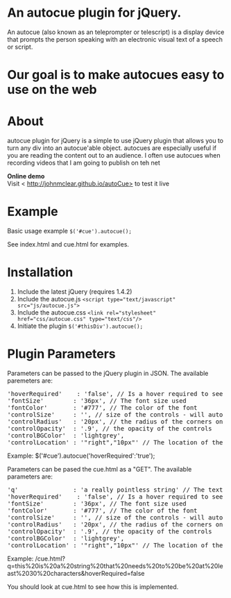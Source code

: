 # An autocue plugin for jQuery.

An autocue (also known as an teleprompter or telescript) is a display device that prompts the person speaking with an electronic visual text of a speech or script. 

# Our goal is to make autocues easy to use on the web

# About
autocue plugin for jQuery is a simple to use jQuery plugin that allows you to turn any div into an autocue'able object.  autocues are especially useful if you are reading the content out to an audience.  I often use autocues when recording videos that I am going to publish on teh net

**Online demo**<br>
Visit < http://johnmclear.github.io/autoCue> to test it live

# Example

Basic usage example
<code>$('#cue').autocue();</code>

See index.html and cue.html for examples.

# Installation

1. Include the latest jQuery (requires 1.4.2)
2. Include the autocue.js <code>&lt;script type="text/javascript" src="js/autocue.js"></script></code>
3. Include the autocue.css <code>&lt;link rel="stylesheet" href="css/autocue.css" type="text/css"/></code>
4. Initiate the plugin <code>$('#thisDiv').autocue();</code>

# Plugin Parameters

Parameters can be passed to the jQuery plugin in JSON.  The available paremeters are:
<pre>
'hoverRequired'    : 'false', // Is a hover required to see the controls?
'fontSize'        : '36px', // The font size used
'fontColor'       : '#777', // The color of the font
'controlSize'     : '', // size of the controls - will auto resize
'controlRadius'   : '20px', // the radius of the corners on the controls
'controlOpacity'  : '.9', // the opacity of the controls
'controlBGColor'  : 'lightgrey',
'controlLocation' : '"right","10px"' // The location of the controls
</pre>

Example:  $('#cue').autocue('hoverRequired':'true');

Parameters can be pased the cue.html as a "GET".  The available parameters are:
<pre>
'q'               : 'a really pointless string' // The text string you want the autocue to read out
'hoverRequired'    : 'false', // Is a hover required to see the controls?
'fontSize'        : '36px', // The font size used
'fontColor'       : '#777', // The color of the font
'controlSize'     : '', // size of the controls - will auto resize
'controlRadius'   : '20px', // the radius of the corners on the controls
'controlOpacity'  : '.9', // the opacity of the controls
'controlBGColor'  : 'lightgrey',
'controlLocation' : '"right","10px"' // The location of the controls
</pre>

Example: /cue.html?q=this%20is%20a%20string%20that%20needs%20to%20be%20at%20least%2030%20characters&hoverRequired=false

You should look at cue.html to see how this is implemented.


